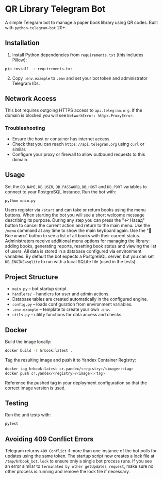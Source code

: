 # QR Library Telegram Bot

A simple Telegram bot to manage a paper book library using QR codes. Built with `python-telegram-bot` 20+.

## Installation

1. Install Python dependencies from `requirements.txt` (this includes Pillow):

```bash
pip install -r requirements.txt
```

2. Copy `.env.example` to `.env` and set your bot token and administrator Telegram IDs.

## Network Access

This bot requires outgoing HTTPS access to `api.telegram.org`. If the domain is blocked you will see `NetworkError: httpx.ProxyError`.

### Troubleshooting

- Ensure the host or container has internet access.
- Check that you can reach `https://api.telegram.org` using `curl` or similar.
- Configure your proxy or firewall to allow outbound requests to this domain.

## Usage

Set the `DB_NAME`, `DB_USER`, `DB_PASSWORD`, `DB_HOST` and `DB_PORT` variables to connect to your PostgreSQL instance. Run the bot with:

```bash
python main.py
```

Users register via `/start` and can take or return books using the menu buttons.
When starting the bot you will see a short welcome message describing its purpose.
During any step you can press the "↩️ Назад" button to cancel the current action
and return to the main menu. Use the `/menu` command at any time to show the main keyboard again.
Use the "📖 Все книги" button to see a list of all books with their current status.
Administrators receive additional menu options for managing the library: adding books, generating reports, resetting book status and viewing the list of users.
All data is stored in a database configured via environment variables. By default the bot expects a PostgreSQL server, but you can set `DB_ENGINE=sqlite` to run with a local SQLite file (used in the tests).

## Project Structure

- `main.py` – bot startup script.
- `handlers/` – handlers for user and admin actions.
- Database tables are created automatically in the configured engine.
- `config.py` – loads configuration from environment variables.
- `.env.example` – template to create your own `.env`.
- `utils.py` – utility functions for data access and checks.

## Docker

Build the image locally:

```bash
docker build -t hrbook:latest .
```

Tag the resulting image and push it to Yandex Container Registry:

```bash
docker tag hrbook:latest cr.yandex/<registry>/<image>:<tag>
docker push cr.yandex/<registry>/<image>:<tag>
```

Reference the pushed tag in your deployment configuration so that the correct
image version is used.

## Testing

Run the unit tests with:

```bash
pytest
```

## Avoiding 409 Conflict Errors

Telegram returns `409 Conflict` if more than one instance of the bot polls for
updates using the same token. The startup script now creates a lock file at
`/tmp/hrbook_bot.lock` to ensure only a single bot process runs. If you see an
error similar to `terminated by other getUpdates request`, make sure no other
process is running and remove the lock file if necessary.


